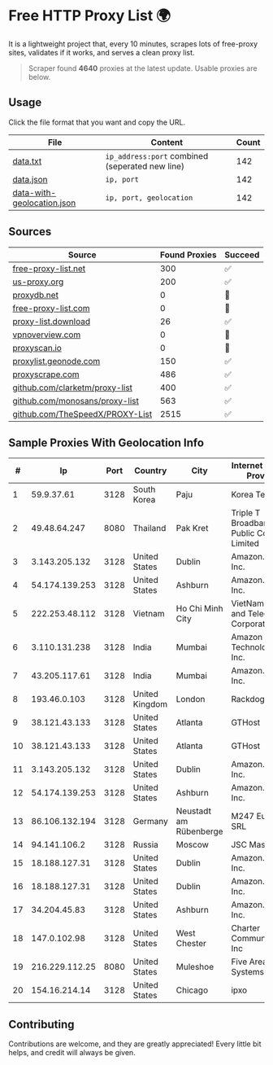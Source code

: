 
# Free HTTP Proxy List 🌍

It is a lightweight project that, every 10 minutes, scrapes lots of free-proxy sites, validates if it works, and serves a clean proxy list.


> Scraper found **4640** proxies at the latest update. Usable proxies are below.

## Usage

Click the file format that you want and copy the URL.


|File|Content|Count|
|----|-------|-----|
|[data.txt](https://raw.githubusercontent.com/themiralay/Proxy-List-World/master/data.txt)|`ip_address:port` combined (seperated new line)|142|
|[data.json](https://raw.githubusercontent.com/themiralay/Proxy-List-World/master/data.json)|`ip, port`|142|
|[data-with-geolocation.json](https://raw.githubusercontent.com/themiralay/Proxy-List-World/master/data-with-geolocation.json)|`ip, port, geolocation`|142|

## Sources

|Source|Found Proxies|Succeed|
|------|-------------|-------|
|[free-proxy-list.net](https://free-proxy-list.net)|300|✅|
|[us-proxy.org](https://www.us-proxy.org)|200|✅|
|[proxydb.net](http://proxydb.net)|0|🚫|
|[free-proxy-list.com](https://free-proxy-list.com/?page=&port=&type%5B%5D=http&type%5B%5D=https&up_time=0&search=Search)|0|🚫|
|[proxy-list.download](https://www.proxy-list.download/HTTP)|26|✅|
|[vpnoverview.com](https://vpnoverview.com/privacy/anonymous-browsing/free-proxy-servers)|0|🚫|
|[proxyscan.io](https://www.proxyscan.io)|0|🚫|
|[proxylist.geonode.com](https://proxylist.geonode.com/api/proxy-list?limit=300&page=1&sort_by=lastChecked&sort_type=desc&protocols=http,https)|150|✅|
|[proxyscrape.com](https://api.proxyscrape.com/v2/?request=displayproxies&protocol=http&timeout=10000&country=all&ssl=all&anonymity=all)|486|✅|
|[github.com/clarketm/proxy-list](https://raw.githubusercontent.com/clarketm/proxy-list/master/proxy-list-raw.txt)|400|✅|
|[github.com/monosans/proxy-list](https://raw.githubusercontent.com/monosans/proxy-list/main/proxies/http.txt)|563|✅|
|[github.com/TheSpeedX/PROXY-List](https://raw.githubusercontent.com/TheSpeedX/PROXY-List/master/http.txt)|2515|✅|


## Sample Proxies With Geolocation Info

|#|Ip|Port|Country|City|Internet Service Provider|
|-|--|----|-------|----|-------------------------|
|1|59.9.37.61|3128|South Korea|Paju|Korea Telecom|
|2|49.48.64.247|8080|Thailand|Pak Kret|Triple T Broadband Public Company Limited|
|3|3.143.205.132|3128|United States|Dublin|Amazon.com, Inc.|
|4|54.174.139.253|3128|United States|Ashburn|Amazon.com, Inc.|
|5|222.253.48.112|3128|Vietnam|Ho Chi Minh City|VietNam Post and Telecom Corporation|
|6|3.110.131.238|3128|India|Mumbai|Amazon Technologies Inc.|
|7|43.205.117.61|3128|India|Mumbai|Amazon.com, Inc.|
|8|193.46.0.103|3128|United Kingdom|London|Rackdog, LLC|
|9|38.121.43.133|3128|United States|Atlanta|GTHost|
|10|38.121.43.133|3128|United States|Atlanta|GTHost|
|11|3.143.205.132|3128|United States|Dublin|Amazon.com, Inc.|
|12|54.174.139.253|3128|United States|Ashburn|Amazon.com, Inc.|
|13|86.106.132.194|3128|Germany|Neustadt am Rübenberge|M247 Europe SRL|
|14|94.141.106.2|3128|Russia|Moscow|JSC Mastertel|
|15|18.188.127.31|3128|United States|Dublin|Amazon.com, Inc.|
|16|18.188.127.31|3128|United States|Dublin|Amazon.com, Inc.|
|17|34.204.45.83|3128|United States|Ashburn|Amazon.com, Inc.|
|18|147.0.102.98|3128|United States|West Chester|Charter Communications Inc|
|19|216.229.112.25|8080|United States|Muleshoe|Five Area Systems, LLC|
|20|154.16.214.14|3128|United States|Chicago|ipxo|



## Contributing

Contributions are welcome, and they are greatly appreciated! Every
little bit helps, and credit will always be given.

